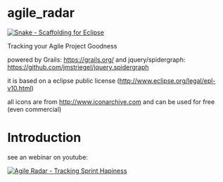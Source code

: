 agile_radar
===========
[![Snake - Scaffolding for Eclipse](http://softtouch.schleichy.de/wordpress/wp-content/uploads/2014/05/snake_agile.png)](http://softtouch.schleichy.de)

Tracking your Agile Project Goodness

powered by 
Grails: https://grails.org/
and
jquery/spidergraph: https://github.com/jmstriegel/jquery.spidergraph

it is based on a eclipse public license (http://www.eclipse.org/legal/epl-v10.html)

all icons are from http://www.iconarchive.com and can be used for free (even commercial)

Introduction
========
see an webinar on youtube:

[![Agile Radar - Tracking Sprint Hapiness](http://img.youtube.com/vi/ihrQmRvzatY/0.jpg)](http://www.youtube.com/watch?v=ihrQmRvzatY)


